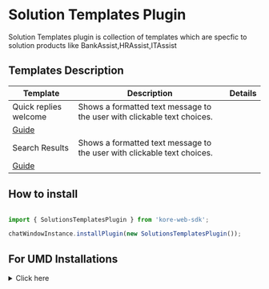 # Solution Templates Plugin
Solution Templates plugin is collection of templates which are specfic to solution products like BankAssist,HRAssist,ITAssist

## Templates Description

| Template  | Description |  Details
| ------------- | ------------- |------------- |
| Quick replies welcome | Shows a formatted text message to the user with clickable text choices.
  |[Guide ](../../templates/quickRepliesWelcome) 
| Search Results| Shows a formatted text message to the user with clickable text choices.
  |[Guide ](../../templates/barChartTemplate)

## How to install

```js

import { SolutionsTemplatesPlugin } from 'kore-web-sdk';

chatWindowInstance.installPlugin(new SolutionsTemplatesPlugin());

```

## For UMD Installations
<details>

 <summary>Click here</summary>
	<br>
  
  1. Include kore-solutions-plugin-umd.js in index.html

```js
<script  src="PATH_TO_FILE/kore-solutions-plugin-umd.js"></script>

```
  2. Get plugin reference

```js
var SolutionsTemplatesPlugin=KoreSolutionsTemplatesPluginSDK.SolutionsTemplatesPlugin;


chatWindowInstance.installPlugin(new SolutionsTemplatesPlugin());
```
 </details>